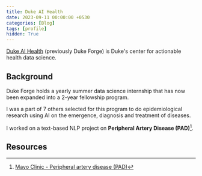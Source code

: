 ```yaml
---
title: Duke AI Health
date: 2023-09-11 00:00:00 +0530
categories: [Blog]
tags: [profile]
hidden: True
---
```


[Duke AI Health](https://aihealth.duke.edu) (previously Duke Forge) 
is Duke's center for actionable health data science.

## Background
Duke Forge holds a yearly summer data science internship that has now been expanded into a 2-year fellowship program.

I was a part of 7 others selected for this program to do epidemiological research using AI on the emergence, diagnosis
and treatment of diseases.

I worked on a text-based NLP project on **Peripheral Artery Disease (PAD)**[^mayo-pad].

## Resources
[^mayo-pad]: [Mayo Clinic - Peripheral artery disease (PAD)](https://www.mayoclinic.org/diseases-conditions/peripheral-artery-disease/symptoms-causes/syc-20350557)